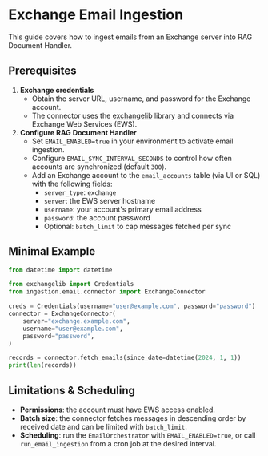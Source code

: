# Exchange Email Ingestion

This guide covers how to ingest emails from an Exchange server into RAG Document Handler.

## Prerequisites

1. **Exchange credentials**
   - Obtain the server URL, username, and password for the Exchange account.
   - The connector uses the [exchangelib](https://github.com/ecederstrand/exchangelib) library and connects via Exchange Web Services (EWS).
2. **Configure RAG Document Handler**
   - Set `EMAIL_ENABLED=true` in your environment to activate email ingestion.
   - Configure `EMAIL_SYNC_INTERVAL_SECONDS` to control how often accounts are synchronized (default `300`).
   - Add an Exchange account to the `email_accounts` table (via UI or SQL) with the following fields:
     - `server_type`: `exchange`
     - `server`: the EWS server hostname
     - `username`: your account's primary email address
     - `password`: the account password
     - Optional: `batch_limit` to cap messages fetched per sync

## Minimal Example

```python
from datetime import datetime

from exchangelib import Credentials
from ingestion.email.connector import ExchangeConnector

creds = Credentials(username="user@example.com", password="password")
connector = ExchangeConnector(
    server="exchange.example.com",
    username="user@example.com",
    password="password",
)

records = connector.fetch_emails(since_date=datetime(2024, 1, 1))
print(len(records))
```

## Limitations & Scheduling

- **Permissions**: the account must have EWS access enabled.
- **Batch size**: the connector fetches messages in descending order by received date and can be limited with `batch_limit`.
- **Scheduling**: run the `EmailOrchestrator` with `EMAIL_ENABLED=true`, or call `run_email_ingestion` from a cron job at the desired interval.

